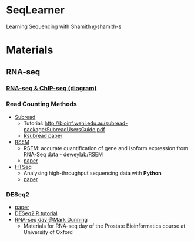 # SeqLearner
Learning Sequencing with Shamith @shamith-s
# Materials

## RNA-seq
### [RNA-seq & ChIP-seq (diagram)](https://github.com/xihajun/tool-learning/blob/master/STAR/diagram.png)

### Read Counting Methods
- [Subread](http://subread.sourceforge.net/)
  - Tutorial: http://bioinf.wehi.edu.au/subread-package/SubreadUsersGuide.pdf
  - [Rsubread paper](https://academic.oup.com/nar/article/47/8/e47/5345150)
- [RSEM](https://github.com/deweylab/RSEM)
  - RSEM: accurate quantification of gene and isoform expression from RNA-Seq data - deweylab/RSEM
  - [paper](https://bmcbioinformatics.biomedcentral.com/articles/10.1186/1471-2105-12-323)
- [HTSeq](https://htseq.readthedocs.io/en/master/)
  - Analysing high-throughput sequencing data with **Python**
  - [paper](https://www.ncbi.nlm.nih.gov/pmc/articles/PMC4287950/)


### DESeq2
- [paper](./paper/DESeq2.pdf)
- [DESeq2 R tutorial](https://bioconductor.org/packages/release/bioc/vignettes/DESeq2/inst/doc/DESeq2.html)
- [RNA-seq day @Mark Dunning](https://sbc.shef.ac.uk/prostate-bioinformatics/)
  - Materials for RNA-seq day of the Prostate Bioinformatics course at University of Oxford


